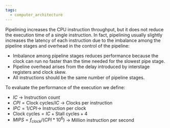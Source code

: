 ```yaml
---
tags:
  - computer_architecture
---
```

Pipelining increases the CPU instruction throughput, but it does not reduce the execution time of a single instruction. In fact, pipelining usually slightly increases the latency of each instruction due to the imbalance among the pipeline stages and overhead in the control of the pipeline:
- Imbalance among pipeline stages reduces performance because the clock can run no faster than the time needed for the slowest pipe stage.
- Pipeline overhead arises from the delay introduced by interstage registers and clock skew.
- All instructions should be the same number of pipeline stages.

To evaluate the performance of the execution we define:
- $IC$ $\to$ Instruction count
- $CPI = \text{Clock cycles} / IC$ $\to$ Clocks per instruction 
- $IPC = 1 / CPI$$\to$ Instruction per clock 
- $\text{Clock cycles} = IC + \text{Stall cycles} + 4$
- $MIPS = f_{clock} / (CPI * 10^{6})$ $\to$ Million instruction per second

